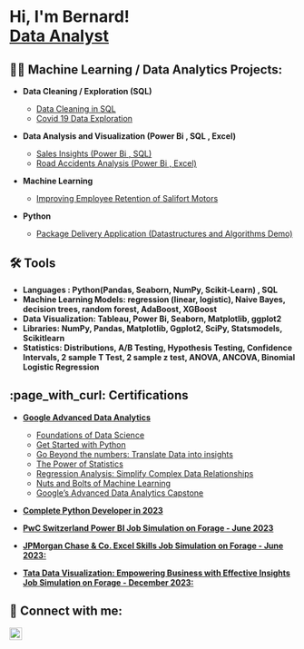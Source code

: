 <h1>Hi, I'm Bernard! <br/><a href="https://github.com/BernardGomes7">Data Analyst </a></h1>

<h2>👨‍💻 Machine Learning / Data Analytics Projects:</h2>

- <b>Data Cleaning / Exploration (SQL) </b>
  - [Data Cleaning in SQL](https://github.com/BernardGomes7/Data-Cleaning-in-SQL)
  - [Covid 19 Data Exploration](https://github.com/BernardGomes7/Covid-19-Data-Exploration)

- <b>Data Analysis and Visualization (Power Bi , SQL , Excel)</b>
  - [Sales Insights (Power Bi , SQL)](https://github.com/BernardGomes7/Sales-Insights-Power-BI-SQL-)
  - [Road Accidents Analysis (Power Bi , Excel)](https://github.com/BernardGomes7/Road-Accidents-Power-Bi-)

 - <b>Machine Learning</b>
   - [Improving Employee Retention of Salifort Motors](https://github.com/BernardGomes7/Improving-Employee-Retention-of-Salifort-Motors)
  
- <b>Python</b>
  - [Package Delivery Application (Datastructures and Algorithms Demo)](https://github.com/joshmadakor1/Package-Delivery-Pathfinding-Algorithm)
 
<h2> 🛠️ Tools </h2>

- <b> Languages : Python(Pandas, Seaborn, NumPy, Scikit-Learn) , SQL </b>
- <b> Machine Learning Models: regression (linear, logistic), Naive Bayes, decision trees, random forest, AdaBoost, XGBoost </b>
- <b> Data Visualization: Tableau, Power Bi, Seaborn, Matplotlib, ggplot2 </b>
- <b> Libraries: NumPy, Pandas, Matplotlib, Ggplot2, SciPy, Statsmodels, Scikitlearn </b>
- <b> Statistics: Distributions, A/B Testing, Hypothesis Testing, Confidence Intervals, 2 sample T Test, 2 sample z test, ANOVA, ANCOVA, Binomial Logistic Regression </b>

<h2>:page_with_curl: Certifications</h2>

- <b>[Google Advanced Data Analytics](https://coursera.org/verify/professional-cert/WU5936VEMS8P)</b>
  - [Foundations of Data Science](https://coursera.org/verify/9H7PQ26UEH2K)
  - [Get Started with Python](https://coursera.org/verify/3SK5DPRHM5BW)
  - [Go Beyond the numbers: Translate Data into insights](https://coursera.org/verify/9LHCVT36KY7A)
  - [The Power of Statistics](https://coursera.org/verify/SHLCK25689C9)
  - [Regression Analysis: Simplify Complex Data Relationships](https://coursera.org/verify/TNYWZCX3MN7T)
  - [Nuts and Bolts of Machine Learning](https://coursera.org/verify/C6L6DW8NGDRC)
  - [Google’s Advanced Data Analytics Capstone](https://coursera.org/verify/LDXQQLNSYGQY)
    
- <b>[Complete Python Developer in 2023](https://www.udemy.com/certificate/UC-8bb2c872-f071-44ef-9cee-109a526bbac5/)</b>
- <b>[PwC Switzerland Power BI Job Simulation on Forage - June 2023](https://forage-uploads-prod.s3.amazonaws.com/completion-certificates/PwC%20Switzerland/a87GpgE6tiku7q3gu_PwC%20Switzerland_qzcf5Q5HNMLGop9Ct_1686840909650_completion_certificate.pdf)
- <b>[JPMorgan Chase & Co. Excel Skills Job Simulation on Forage - June 2023: ](https://forage-uploads-prod.s3.amazonaws.com/completion-certificates/JPMorgan%20Chase%20%26%20Co./XiuvjcwqWRqH9oy38_JPMorgan%20Chase%20%26%20Co._qzcf5Q5HNMLGop9Ct_1685952312506_completion_certificate.pdf)
- <b>[Tata Data Visualization: Empowering Business with Effective Insights Job Simulation on Forage - December 2023:](https://forage-uploads-prod.s3.amazonaws.com/completion-certificates/Tata/MyXvBcppsW2FkNYCX_Tata_qzcf5Q5HNMLGop9Ct_1701611392399_completion_certificate.pdf)

<h2> 🤳 Connect with me:</h2>

<!-- [<img align="left" alt="JoshMadakor | YouTube" width="22px" src="https://cdn.jsdelivr.net/npm/simple-icons@v3/icons/youtube.svg" />][youtube]-->
<!--[<img align="left" alt="JoshMadakor | Twitter" width="22px" src="https://cdn.jsdelivr.net/npm/simple-icons@v3/icons/twitter.svg" />][twitter]-->
[<img align="left" alt="JoshMadakor | LinkedIn" width="22px" src="https://cdn.jsdelivr.net/npm/simple-icons@v3/icons/linkedin.svg" />][linkedin]
<!-- [<img align="left" alt="JoshMadakor | Instagram" width="22px" src="https://cdn.jsdelivr.net/npm/simple-icons@v3/icons/instagram.svg" />][instagram] -->

<!--[twitter]: 
[youtube]:
 [instagram]: -->
[linkedin]: https://www.linkedin.com/in/bernard-gomes-006428225/


<!--
Here are some ideas to get you started:

- 🔭 I’m currently working on ...
- 🌱 I’m currently learning ...
- 👯 I’m looking to collaborate on ...
- 🤔 I’m looking for help with ...
- 💬 Ask me about ...
- 📫 How to reach me: ...
- 😄 Pronouns: ...
- ⚡ Fun fact: ...
-->

